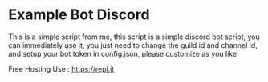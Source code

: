 # Example Bot Discord
This is a simple script from me, this script is a simple discord bot script, you can immediately use it, you just need to change the guild id and channel id, and setup your bot token in config.json, please customize as you like

Free Hosting Use : https://repl.it

